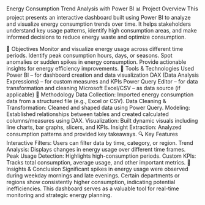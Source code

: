 Energy Consumption Trend Analysis with Power BI
📊 Project Overview
This project presents an interactive dashboard built using Power BI to analyze and visualize energy consumption trends over time. It helps stakeholders understand key usage patterns, identify high consumption areas, and make informed decisions to reduce energy waste and optimize consumption.

🎯 Objectives
Monitor and visualize energy usage across different time periods.
Identify peak consumption hours, days, or seasons.
Spot anomalies or sudden spikes in energy consumption.
Provide actionable insights for energy efficiency improvements.
🧰 Tools & Technologies Used
Power BI – for dashboard creation and data visualization
DAX (Data Analysis Expressions) – for custom measures and KPIs
Power Query Editor – for data transformation and cleaning
Microsoft Excel/CSV – as data source (if applicable)
🧪 Methodology
Data Collection: Imported energy consumption data from a structured file (e.g., Excel or CSV).
Data Cleaning & Transformation: Cleaned and shaped data using Power Query.
Modeling: Established relationships between tables and created calculated columns/measures using DAX.
Visualization: Built dynamic visuals including line charts, bar graphs, slicers, and KPIs.
Insight Extraction: Analyzed consumption patterns and provided key takeaways.
🔍 Key Features
Interactive Filters: Users can filter data by time, category, or region.
Trend Analysis: Displays changes in energy usage over different time frames.
Peak Usage Detection: Highlights high-consumption periods.
Custom KPIs: Tracks total consumption, average usage, and other important metrics.
🧠 Insights & Conclusion
Significant spikes in energy usage were observed during weekday mornings and late evenings.
Certain departments or regions show consistently higher consumption, indicating potential inefficiencies.
This dashboard serves as a valuable tool for real-time monitoring and strategic energy planning.
